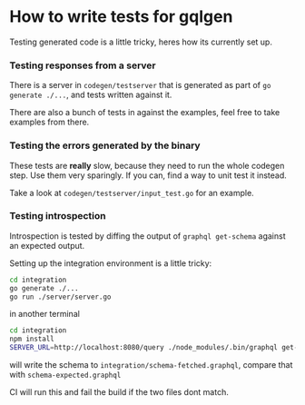 How to write tests for gqlgen
===

Testing generated code is a little tricky, heres how its currently set up.

### Testing responses from a server

There is a server in `codegen/testserver` that is generated as part
of `go generate ./...`, and tests written against it.

There are also a bunch of tests in against the examples, feel free to take examples from there.


### Testing the errors generated by the binary

These tests are **really** slow, because they need to run the whole codegen step. Use them very sparingly. If you can, find a way to unit test it instead.

Take a look at `codegen/testserver/input_test.go` for an example.

### Testing introspection

Introspection is tested by diffing the output of `graphql get-schema` against an expected output.

Setting up the integration environment is a little tricky:
```bash
cd integration
go generate ./...
go run ./server/server.go
```
in another terminal
```bash
cd integration
npm install
SERVER_URL=http://localhost:8080/query ./node_modules/.bin/graphql get-schema
```

will write the schema to `integration/schema-fetched.graphql`, compare that with `schema-expected.graphql`

CI will run this and fail the build if the two files dont match.

